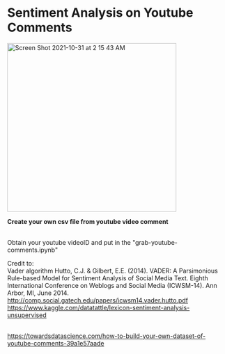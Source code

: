 # Sentiment Analysis on Youtube Comments
<img width="388" alt="Screen Shot 2021-10-31 at 2 15 43 AM" src="https://user-images.githubusercontent.com/84426364/139570724-93d6dccb-4271-4e1c-8bc9-c899c0d11e33.png">


<b> Create your own csv file from youtube video comment </b>

<br>Obtain your youtube videoID and put in the "grab-youtube-comments.ipynb" </br>










Credit to:
<br> Vader algorithm
Hutto, C.J. & Gilbert, E.E. (2014). VADER: A Parsimonious Rule-based Model for Sentiment Analysis of Social Media Text. Eighth International Conference on Weblogs and Social Media (ICWSM-14). Ann Arbor, MI, June 2014.
http://comp.social.gatech.edu/papers/icwsm14.vader.hutto.pdf
https://www.kaggle.com/datatattle/lexicon-sentiment-analysis-unsupervised </br>

<br>https://towardsdatascience.com/how-to-build-your-own-dataset-of-youtube-comments-39a1e57aade</br>

